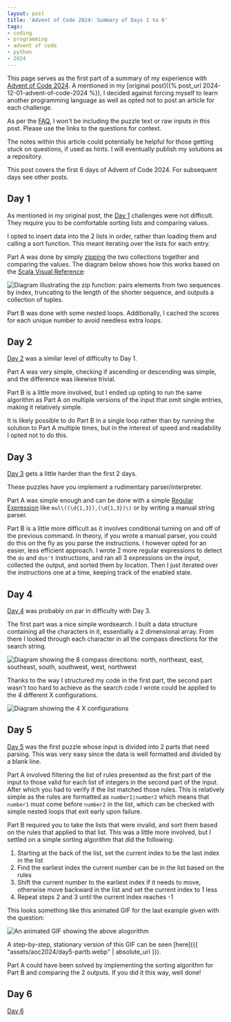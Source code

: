 ```yaml
---
layout: post
title: 'Advent of Code 2024: Summary of Days 1 to 6'
tags:
- coding
- programming
- advent of code
- python
- 2024
---
```


This page serves as the first part of a summary of my experience with [Advent
of Code 2024](https://adventofcode.com/). A mentioned in my [original post]({%
post_url 2024-12-01-advent-of-code-2024 %}), I decided against forcing myself
to learn another programming language as well as opted not to post an article
for each challenge.

As per the [FAQ](https://adventofcode.com/2024/about), I won't be including the
puzzle text or raw inputs in this post. Please use the links to the questions
for context.

The notes within this article could potentially be helpful for those getting
stuck on questions, if used as hints. I will eventually publish my solutions as
a repository.

This post covers the first 6 days of Advent of Code 2024. For subsequent days
see other posts.

## Day 1

As mentioned in my original post, the [Day
1](https://adventofcode.com/2024/day/1) challenges were not difficult. They
require you to be comfortable sorting lists and comparing values.

I opted to insert data into the 2 lists in order, rather than loading them and
calling a sort function. This meant iterating over the lists for each entry.

Part A was done by simply
[zipping](https://docs.python.org/3/library/functions.html#zip) the two
collections together and comparing the values. The diagram below shows how this
works based on the [Scala Visual
Reference](https://superruzafa.github.io/visual-scala-reference/zip/):

<img
  title='Visualisation of Zipping 2 collections'
  alt='Diagram illustrating the zip function: pairs elements from two sequences
  by index, truncating to the length of the shorter sequence, and outputs a
  collection of tuples.'
  src='{{ "assets/aoc2024/zip.webp" | absolute_url }}'
  class='blog-image'
/>

Part B was done with some nested loops. Additionally, I cached the scores for
each unique number to avoid needless extra loops.

## Day 2

[Day 2](https://adventofcode.com/2024/day/2) was a similar level of difficulty
to Day 1.

Part A was very simple,
checking if ascending or descending was simple, and the difference was likewise
trivial.

Part B is a little more involved, but I ended up opting to run the same
algorithm as Part A on multiple versions of the input that omit single entries,
making it relatively simple.

It is likely possible to do Part B in a single loop rather than by running the
solution to Part A multiple times, but in the interest of speed and readability
I opted not to do this.

## Day 3

[Day 3](https://adventofcode.com/2024/day/3) gets a little harder than the
first 2 days.

These puzzles have you implement a rudimentary parser/interpreter.

Part A was simple enough and can be done with a simple [Regular
Expression](https://en.wikipedia.org/wiki/Regular_expression) like
`mul\((\d{1,3}),(\d{1,3})\)` or by writing a manual string parser.

Part B is a little more difficult as it involves conditional turning on and off
of the previous command. In theory, if you wrote a manual parser, you could do
this on the fly as you parse the instructions. I however opted for an easier,
less efficient approach. I wrote 2 more regular expressions to detect the `do`
and `don't` instructions, and ran all 3 expressions on the input, collected the
output, and sorted them by location. Then I just iterated over the instructions
one at a time, keeping track of the enabled state.

## Day 4

[Day 4](https://adventofcode.com/2024/day/4) was probably on par in difficulty
with Day 3.

The first part was a nice simple wordsearch. I built a data structure
containing all the characters in it, essentially a 2 dimensional array. From
there I looked through each character in all the compass directions for the
search string.

<img
  title='There are 8 compass directions'
  alt='Diagram showing the 8 compass directions: north, northeast, east,
  southeast, south, southwest, west, northwest'
  src='{{ "assets/aoc2024/compass-directions.webp" | absolute_url }}'
  class='blog-image'
/>

Thanks to the way I structured my code in the first part, the second part
wasn't too hard to achieve as the search code I wrote could be applied to the 4
different X configurations.

<img
  title='There are only 4 possible X configurations'
  alt='Diagram showing the 4 X configurations'
  src='{{ "assets/aoc2024/4-x-configurations.webp" | absolute_url }}'
  class='blog-image'
/>

## Day 5

[Day 5](https://adventofcode.com/2024/day/5) was the first puzzle whose input
is divided into 2 parts that need parsing. This was very easy since the data is
well formatted and divided by a blank line.

Part A involved filtering the list of rules presented as the first part of the
input to those valid for each list of integers in the second part of the input.
After which you had to verify if the list matched those rules. This is
relatively simple as the rules are formatted as `number1|number2` which means
that `number1` must come before `number2` in the list, which can be checked
with simple nested loops that exit early upon failure.

Part B required you to take the lists that were invalid, and sort them based
on the rules that applied to that list. This was a little more involved, but I
settled on a simple sorting algorithm that did the following:

1. Starting at the back of the list, set the current index to be the last index
   in the list
2. Find the earliest index the current number can be in the list based on the
   rules
3. Shift the current number to the earliest index if it needs to move,
   otherwise move backward in the list and set the current index to 1 less
4. Repeat steps 2 and 3 until the current index reaches -1

This looks something like this animated GIF for the last example given with the
question:

<img
  title='Blue denotes the item being checked, green shows positions that are
  valid, and red shows the items being compared to.'
  alt='An animated GIF showing the above alogorithm'
  src='{{ "assets/aoc2024/day5-partb.gif" | absolute_url }}'
  class='blog-image'
/>

A step-by-step, stationary version of this GIF can be seen
[here]({{ "assets/aoc2024/day5-partb.webp" | absolute_url }}).

Part A could have been solved by implementing the sorting algorithm for Part B
and comparing the 2 outputs. If you did it this way, well done!

## Day 6

[Day 6](https://adventofcode.com/2024/day/6)
